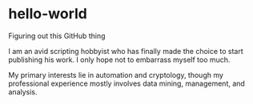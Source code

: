 # hello-world
Figuring out this GitHub thing

I am an avid scripting hobbyist who has finally made the choice to start publishing his work.  I only hope not to embarrass myself too much.

My primary interests lie in automation and cryptology, though my professional experience mostly involves data mining, management, and analysis.
